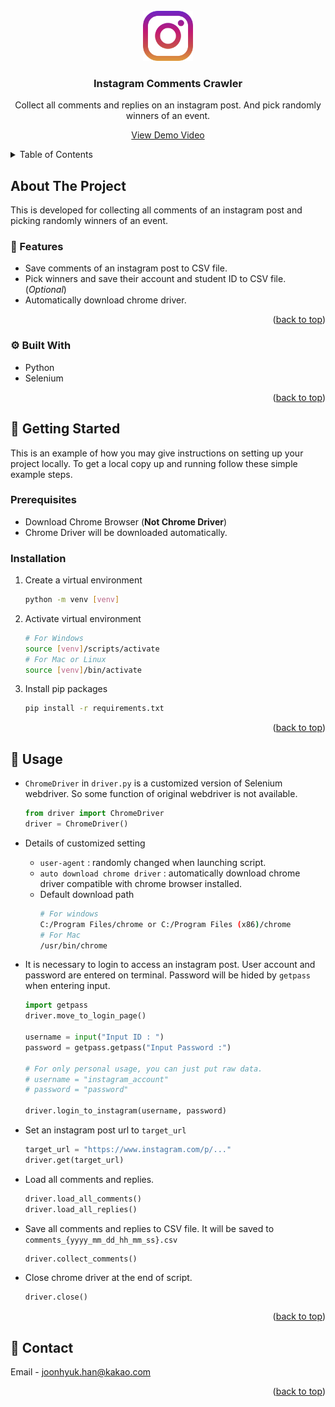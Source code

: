 <!-- PROJECT LOGO -->
<br />
<div align="center">
  <img src="images/logo.png" alt="Logo" width="80" height="80">

  <h3 align="center">Instagram Comments Crawler</h3>

  <p align="center">
    Collect all comments and replies on an instagram post. And pick randomly winners of an event.
    
  <a href="https://youtu.be/P7g2c4UMUHs">View Demo Video</a>
  </p>
</div>

<!-- TABLE OF CONTENTS -->
<details>
  <summary>Table of Contents</summary>
  <ol>
    <li>
      <a href="#about-the-project">About The Project</a>
      <ul>
        <li><a href="#features">Features</a></li>
        <li><a href="#built-with">Built With</a></li>
      </ul>
    </li>
    <li>
      <a href="#getting-started">Getting Started</a>
      <ul>
        <li><a href="#prerequisites">Prerequisites</a></li>
        <li><a href="#installation">Installation</a></li>
      </ul>
    </li>
    <li><a href="#usage">Usage</a></li>
    <li><a href="#contact">Contact</a></li>
  </ol>
</details>

<!-- ABOUT THE PROJECT -->

## About The Project

This is developed for collecting all comments of an instagram post and picking randomly winners of an event.

### 👀 Features

- Save comments of an instagram post to CSV file.
- Pick winners and save their account and student ID to CSV file. (_Optional_)
- Automatically download chrome driver.

<p align="right">(<a href="#top">back to top</a>)</p>

### ⚙️ Built With

- Python
- Selenium

<p align="right">(<a href="#top">back to top</a>)</p>

<!-- GETTING STARTED -->

## 🚀 Getting Started

This is an example of how you may give instructions on setting up your project locally.
To get a local copy up and running follow these simple example steps.

### Prerequisites

- Download Chrome Browser (**Not Chrome Driver**)
- Chrome Driver will be downloaded automatically.

### Installation

1. Create a virtual environment

   ```bash
   python -m venv [venv]
   ```

2. Activate virtual environment

   ```bash
   # For Windows
   source [venv]/scripts/activate
   # For Mac or Linux
   source [venv]/bin/activate
   ```

3. Install pip packages
   ```bash
   pip install -r requirements.txt
   ```

<p align="right">(<a href="#top">back to top</a>)</p>

<!-- USAGE EXAMPLES -->

## 🔑 Usage

- `ChromeDriver` in `driver.py` is a customized version of Selenium webdriver.
  So some function of original webdriver is not available.

  ```python
  from driver import ChromeDriver
  driver = ChromeDriver()
  ```

- Details of customized setting

  - `user-agent` : randomly changed when launching script.
  - `auto download chrome driver` : automatically download chrome driver compatible with chrome browser installed.
  - Default download path
    ```bash
    # For windows
    C:/Program Files/chrome or C:/Program Files (x86)/chrome
    # For Mac
    /usr/bin/chrome
    ```

- It is necessary to login to access an instagram post. User account and password are entered on terminal. Password will be hided by `getpass` when entering input.

  ```python
  import getpass
  driver.move_to_login_page()

  username = input("Input ID : ")
  password = getpass.getpass("Input Password :")

  # For only personal usage, you can just put raw data.
  # username = "instagram_account"
  # password = "password"

  driver.login_to_instagram(username, password)
  ```

- Set an instagram post url to `target_url`

  ```python
  target_url = "https://www.instagram.com/p/..."
  driver.get(target_url)
  ```

- Load all comments and replies.

  ```python
  driver.load_all_comments()
  driver.load_all_replies()
  ```

- Save all comments and replies to CSV file. It will be saved to `comments_{yyyy_mm_dd_hh_mm_ss}.csv`

  ```python
  driver.collect_comments()
  ```

- Close chrome driver at the end of script.
  ```python
  driver.close()
  ```

<p align="right">(<a href="#top">back to top</a>)</p>

<!-- CONTACT -->

## 📮 Contact

Email - joonhyuk.han@kakao.com

<p align="right">(<a href="#top">back to top</a>)</p>
